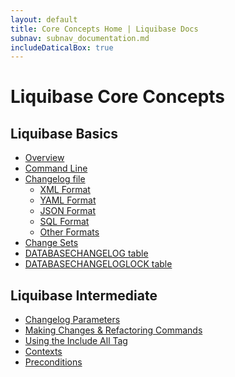 ```yaml
---
layout: default
title: Core Concepts Home | Liquibase Docs
subnav: subnav_documentation.md
includeDaticalBox: true
---
```

# Liquibase Core Concepts

## Liquibase Basics
- <a href="\documentation\running.html">Overview</a>
- <a href="\documentation\command_line.html">Command Line</a>
- <a href="\documentation\databasechangelog.html">Changelog file</a>
    - <a href="\documentation\xml_format.html">XML Format</a>
    - <a href="\documentation\yaml_format.html">YAML Format</a>
    - <a href="\documentation\json_format.html">JSON Format</a>
    - <a href="\documentation\sql_format.html">SQL Format</a>
    - <a href="\documentation\other_formats.html">Other Formats</a>
- <a href="\documentation\changeset.html">Change Sets</a>
- <a href="\documentation\databasechangelog_table.html">DATABASECHANGELOG table</a>
- <a href="\documentation\databasechangeloglock_table.html">DATABASECHANGELOGLOCK table</a>

## Liquibase Intermediate
- <a href="\documentation\changelog_parameters.html">Changelog Parameters</a>
- <a href="\documentation\changes/index.html">Making Changes & Refactoring Commands</a>
- <a href="\documentation\include.html">Using the Include All Tag</a>
- <a href="\documentation\contexts.html">Contexts</a>
- <a href="\documentation\preconditions.html">Preconditions</a>

